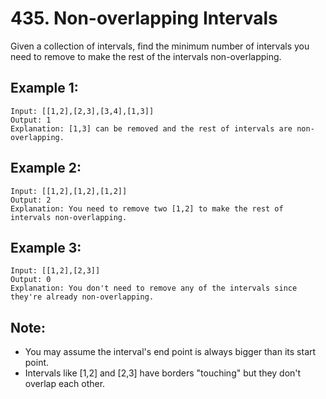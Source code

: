 # 435. Non-overlapping Intervals

Given a collection of intervals, find the minimum number of intervals you need to remove to make the rest of the intervals non-overlapping.

## Example 1:

```
Input: [[1,2],[2,3],[3,4],[1,3]]
Output: 1
Explanation: [1,3] can be removed and the rest of intervals are non-overlapping.
```

## Example 2:

```
Input: [[1,2],[1,2],[1,2]]
Output: 2
Explanation: You need to remove two [1,2] to make the rest of intervals non-overlapping.
```

## Example 3:

```
Input: [[1,2],[2,3]]
Output: 0
Explanation: You don't need to remove any of the intervals since they're already non-overlapping.
```

## Note:

* You may assume the interval's end point is always bigger than its start point.
* Intervals like [1,2] and [2,3] have borders "touching" but they don't overlap each other.